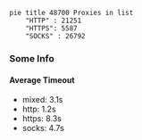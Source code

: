 
```mermaid
pie title 48700 Proxies in list
    "HTTP" : 21251
    "HTTPS": 5587
    "SOCKS" : 26792
```

### Some Info
#### Average Timeout

- mixed: 3.1s
- http: 1.2s
- https: 8.3s
- socks: 4.7s